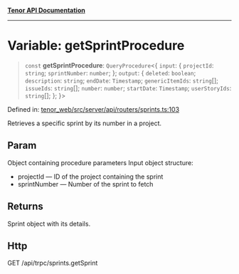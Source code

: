 [**Tenor API Documentation**](../../README.md)

***

# Variable: getSprintProcedure

> `const` **getSprintProcedure**: `QueryProcedure`\<\{ `input`: \{ `projectId`: `string`; `sprintNumber`: `number`; \}; `output`: \{ `deleted`: `boolean`; `description`: `string`; `endDate`: `Timestamp`; `genericItemIds`: `string`[]; `issueIds`: `string`[]; `number`: `number`; `startDate`: `Timestamp`; `userStoryIds`: `string`[]; \}; \}\>

Defined in: [tenor\_web/src/server/api/routers/sprints.ts:103](https://github.com/Apantli/Tenor/blob/b33873959b5093fc3e3d66ac4f230a78a6395bbd/tenor_web/src/server/api/routers/sprints.ts#L103)

Retrieves a specific sprint by its number in a project.

## Param

Object containing procedure parameters
Input object structure:
- projectId — ID of the project containing the sprint
- sprintNumber — Number of the sprint to fetch

## Returns

Sprint object with its details.

## Http

GET /api/trpc/sprints.getSprint
